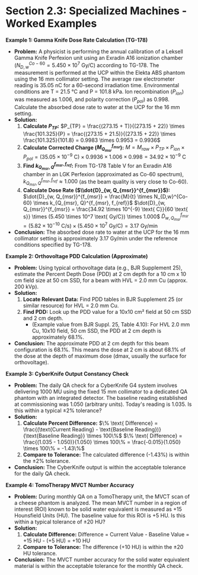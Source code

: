 # Section 2.3: Specialized Machines - Worked Examples

**Example 1: Gamma Knife Dose Rate Calculation (TG-178)**

*   **Problem:** A physicist is performing the annual calibration of a Leksell Gamma Knife Perfexion unit using an Exradin A16 ionization chamber ($N_{D,w}^{Co-60} = 5.450 \times 10^7$ Gy/C) according to TG-178. The measurement is performed at the UCP within the Elekta ABS phantom using the 16 mm collimator setting. The average raw electrometer reading is 35.05 nC for a 60-second irradiation time. Environmental conditions are T = 21.5 °C and P = 101.8 kPa. Ion recombination ($P_{ion}$) was measured as 1.006, and polarity correction ($P_{pol}$) as 0.998. Calculate the absorbed dose rate to water at the UCP for the 16 mm setting.
*   **Solution:**
    1.  **Calculate $P_{TP}$:**
        $P_{TP} = \frac{(273.15 + T)}{(273.15 + 22)} \times \frac{101.325}{P} = \frac{(273.15 + 21.5)}{(273.15 + 22)} \times \frac{101.325}{101.8} = 0.9983 \times 0.9953 = 0.9936$
    2.  **Calculate Corrected Charge ($M_{Q_{msr}}^{f_{msr}}$):**
        $M = M_{raw} \times P_{TP} \times P_{ion} \times P_{pol} = (35.05 \times 10^{-9} \text{ C}) \times 0.9936 \times 1.006 \times 0.998 = 34.92 \times 10^{-9} \text{ C}$
    3.  **Find $k_{Q_{msr}, Q}^{f_{msr}, f_{ref}}$:** From TG-178 Table V for an Exradin A16 chamber in an LGK Perfexion (approximated as Co-60 spectrum), $k_{Q_{msr}, Q}^{f_{msr}, f_{ref}} \approx 1.000$ (as the beam quality is very close to Co-60).
    4.  **Calculate Dose Rate ($\\dot{D}_{w, Q_{msr}}^{f_{msr}}$):**
        $\dot{D}_{w, Q_{msr}}^{f_{msr}} = \frac{M}{t} \times N_{D,w}^{Co-60} \times k_{Q_{msr}, Q}^{f_{msr}, f_{ref}}$
        $\dot{D}_{w, Q_{msr}}^{f_{msr}} = \frac{34.92 \times 10^{-9} \text{ C}}{60 \text{ s}} \times (5.450 \times 10^7 \text{ Gy/C}) \times 1.000$
        $\dot{D}_{w, Q_{msr}}^{f_{msr}} = (5.82 \times 10^{-10} \text{ C/s}) \times (5.450 \times 10^7 \text{ Gy/C}) = 3.17 \text{ Gy/min}$
*   **Conclusion:** The absorbed dose rate to water at the UCP for the 16 mm collimator setting is approximately 3.17 Gy/min under the reference conditions specified by TG-178.

**Example 2: Orthovoltage PDD Calculation (Approximate)**

*   **Problem:** Using typical orthovoltage data (e.g., BJR Supplement 25), estimate the Percent Depth Dose (PDD) at 2 cm depth for a 10 cm x 10 cm field size at 50 cm SSD, for a beam with HVL = 2.0 mm Cu (approx. 200 kVp).
*   **Solution:**
    1.  **Locate Relevant Data:** Find PDD tables in BJR Supplement 25 (or similar resource) for HVL = 2.0 mm Cu.
    2.  **Find PDD:** Look up the PDD value for a 10x10 cm² field at 50 cm SSD and 2 cm depth.
        *   (Example value from BJR Suppl. 25, Table 4.10): For HVL 2.0 mm Cu, 10x10 field, 50 cm SSD, the PDD at 2 cm depth is approximately 68.1%.
*   **Conclusion:** The approximate PDD at 2 cm depth for this beam configuration is 68.1%. This means the dose at 2 cm is about 68.1% of the dose at the depth of maximum dose (dmax, usually the surface for orthovoltage).

**Example 3: CyberKnife Output Constancy Check**

*   **Problem:** The daily QA check for a CyberKnife G4 system involves delivering 1000 MU using the fixed 15 mm collimator to a dedicated QA phantom with an integrated detector. The baseline reading established at commissioning was 1.050 (arbitrary units). Today's reading is 1.035. Is this within a typical ±2% tolerance?
*   **Solution:**
    1.  **Calculate Percent Difference:**
        $\% \text{ Difference} = \frac{(\text{Current Reading} - \text{Baseline Reading})}{\text{Baseline Reading}} \times 100\%$
        $\% \text{ Difference} = \frac{(1.035 - 1.050)}{1.050} \times 100\% = \frac{-0.015}{1.050} \times 100\% = -1.43\%$
    2.  **Compare to Tolerance:** The calculated difference (-1.43%) is within the ±2% tolerance.
*   **Conclusion:** The CyberKnife output is within the acceptable tolerance for the daily QA check.

**Example 4: TomoTherapy MVCT Number Accuracy**

*   **Problem:** During monthly QA on a TomoTherapy unit, the MVCT scan of a cheese phantom is analyzed. The mean MVCT number in a region of interest (ROI) known to be solid water equivalent is measured as +15 Hounsfield Units (HU). The baseline value for this ROI is +5 HU. Is this within a typical tolerance of ±20 HU?
*   **Solution:**
    1.  **Calculate Difference:**
        Difference = Current Value - Baseline Value = +15 HU - (+5 HU) = +10 HU
    2.  **Compare to Tolerance:** The difference (+10 HU) is within the ±20 HU tolerance.
*   **Conclusion:** The MVCT number accuracy for the solid water equivalent material is within the acceptable tolerance for the monthly QA check.
